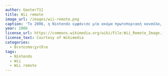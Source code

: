 ```yaml
---
author: Geoter711
title: Wii remote
image_url: /images/wii-remote.png
caption: 'Το 2006, η Nintendo εμφάνισε μία ακόμα πρωτοποριακή κονσόλα, το Wii. Το τηλεχειριστήριο είχε το σχήμα τηλεχειριστήριου τηλεόρασης, δίνοντας μία οίκεια εικόνα στους χρήστες. Επίσης διέθετε "motion sensors" επιτρέποντας στον χρήστη πλήρης κίνηση σε όλους τους αξόνες, απλά κουνώντας το τηλεχειριστήριο. Λογώ του σχεδιασμού του, οι χρήστες μπορούν να το χρησιμοποιήσουν και με παρομοίο τρόπο όπως με το τηλεχειριστήριο του NES. Το Wii αποτελεί την πρώτη μαζικώς επιτυχημένη κονσόλα η οποία να διαθέτει τέτοια κλίμακα ελευθερίας.'
year: 2006
license_url: https://commons.wikimedia.org/wiki/File:Wii_Remote_Image.jpg
license_text: Courtesy of Wikimedia
categories:
  - Βιντεοπαιχνίδια 
tags:
  - Nintendo
  - Wii 
  - Wii remote
---
```

